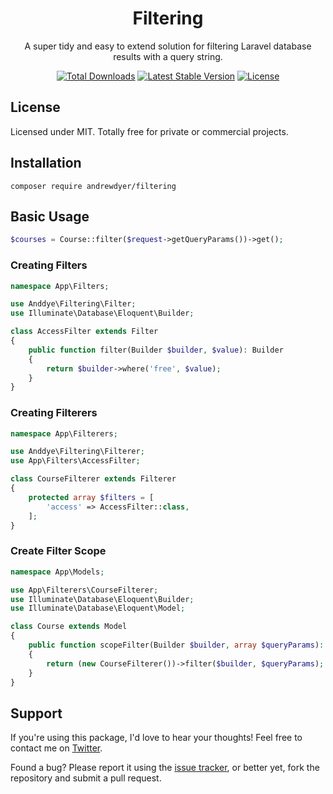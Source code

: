 <h1 align="center">Filtering</h1>

<p align="center">A super tidy and easy to extend solution for filtering Laravel database results with a query string.</p>

<p align="center">
    <a href="https://packagist.org/packages/andrewdyer/filtering"><img src="https://poser.pugx.org/andrewdyer/filtering/downloads?style=for-the-badge" alt="Total Downloads"></a>
    <a href="https://packagist.org/packages/andrewdyer/filtering"><img src="https://poser.pugx.org/andrewdyer/filtering/v?style=for-the-badge" alt="Latest Stable Version"></a>
    <a href="https://packagist.org/packages/andrewdyer/filtering"><img src="https://poser.pugx.org/andrewdyer/filtering/license?style=for-the-badge" alt="License"></a>
</p>

## License
Licensed under MIT. Totally free for private or commercial projects.

## Installation
```text
composer require andrewdyer/filtering
```

## Basic Usage

```php
$courses = Course::filter($request->getQueryParams())->get();
```

### Creating Filters
```php
namespace App\Filters;

use Anddye\Filtering\Filter;
use Illuminate\Database\Eloquent\Builder;

class AccessFilter extends Filter
{
    public function filter(Builder $builder, $value): Builder
    {
        return $builder->where('free', $value);
    }
}
```

### Creating Filterers

```php
namespace App\Filterers;

use Anddye\Filtering\Filterer;
use App\Filters\AccessFilter;

class CourseFilterer extends Filterer
{
    protected array $filters = [
        'access' => AccessFilter::class,
    ];
}
```

### Create Filter Scope

```php
namespace App\Models;

use App\Filterers\CourseFilterer;
use Illuminate\Database\Eloquent\Builder;
use Illuminate\Database\Eloquent\Model;

class Course extends Model
{
    public function scopeFilter(Builder $builder, array $queryParams): Builder
    {
        return (new CourseFilterer())->filter($builder, $queryParams);
    }
}
```

## Support
If you're using this package, I'd love to hear your thoughts! Feel free to contact me on [Twitter](https://twitter.com/andyer92).

Found a bug? Please report it using the [issue tracker](https://github.com/andrewdyer/filtering/issues), or better yet, fork the repository and submit a pull request.
